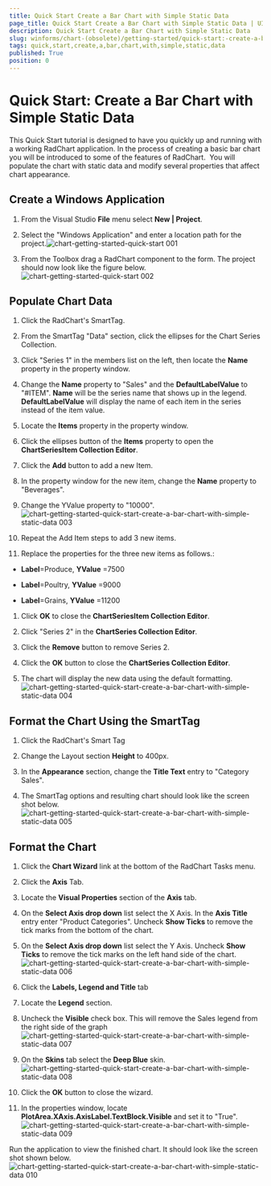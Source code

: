 ```yaml
---
title: Quick Start Create a Bar Chart with Simple Static Data
page_title: Quick Start Create a Bar Chart with Simple Static Data | UI for WinForms Documentation
description: Quick Start Create a Bar Chart with Simple Static Data
slug: winforms/chart-(obsolete)/getting-started/quick-start:-create-a-bar-chart-with-simple-static-data
tags: quick,start,create,a,bar,chart,with,simple,static,data
published: True
position: 0
---
```


# Quick Start: Create a Bar Chart with Simple Static Data



This Quick Start tutorial is designed to have you quickly up and running with a working RadChart application. In the process of creating a basic bar chart you will be introduced to some of the features of RadChart. 
        	You will populate the chart with static data and modify several properties that affect chart appearance.
        

## Create a Windows Application

1. From the Visual Studio __File__ menu select __New | Project__.   

1. Select the "Windows Application" and enter a location path for the project.![chart-getting-started-quick-start 001](images/chart-getting-started-quick-start001.png)

1. From the Toolbox drag a RadChart component to the form. The project should now look like the figure below.![chart-getting-started-quick-start 002](images/chart-getting-started-quick-start002.png)

## Populate Chart Data

1. Click the RadChart's SmartTag.

1. From the SmartTag "Data" section, click the ellipses for the Chart Series Collection.

1. Click "Series 1" in the members list on the left, then locate the __Name__ property in the property window.

1. Change the __Name__ property to "Sales" and the __DefaultLabelValue__ to "#ITEM". __Name__ will be the series name that shows up in the legend. __DefaultLabelValue__ will display the name of each item in the series instead of the item value.
          

1. Locate the __Items__ property in the property window.

1. Click the ellipses button of the __Items__ property to open the __ChartSeriesItem Collection Editor__.

1. Click the __Add__ button to add a new Item.

1. In the property window for the new item, change the __Name__ property to "Beverages".

1. Change the YValue property to "10000".
 ![chart-getting-started-quick-start-create-a-bar-chart-with-simple-static-data 003](images/chart-getting-started-quick-start-create-a-bar-chart-with-simple-static-data003.png)

1. Repeat the Add Item steps to add 3 new items.

1. Replace the properties for the three new items as follows.:

* __Label__=Produce, __YValue__ =7500

* __Label__=Poultry, __YValue__ =9000

* __Label__=Grains, __YValue__ =11200   

1. Click __OK__ to close the __ChartSeriesItem Collection Editor__.

1. Click "Series 2" in the __ChartSeries Collection Editor__.

1. Click the __Remove__ button to remove Series 2.

1. Click the __OK__ button to close the __ChartSeries Collection Editor__.

1. The chart will display the new data using the default formatting.
 ![chart-getting-started-quick-start-create-a-bar-chart-with-simple-static-data 004](images/chart-getting-started-quick-start-create-a-bar-chart-with-simple-static-data004.png)

## Format the Chart Using the SmartTag

1. Click the RadChart's Smart Tag

1. Change the Layout section __Height__ to 400px.

1. In the __Appearance__ section, change the __Title Text__ entry to "Category Sales".

1. The SmartTag options and resulting chart should look like the screen shot below.![chart-getting-started-quick-start-create-a-bar-chart-with-simple-static-data 005](images/chart-getting-started-quick-start-create-a-bar-chart-with-simple-static-data005.png)

## Format the Chart

1. Click the __Chart Wizard__ link at the bottom of the RadChart Tasks menu.

1. Click the __Axis__ Tab.

1. Locate the __Visual Properties__ section of the __Axis__ tab.

1. On the __Select Axis drop down__ list select the X Axis. In the __Axis Title__ entry enter "Product Categories". Uncheck __Show Ticks__ to remove the tick marks from the bottom of the chart.

1. On the __Select Axis drop down__ list select the Y Axis. Uncheck __Show Ticks__ to remove the tick marks on the left hand side of the chart.
 ![chart-getting-started-quick-start-create-a-bar-chart-with-simple-static-data 006](images/chart-getting-started-quick-start-create-a-bar-chart-with-simple-static-data006.png)

1. Click the __Labels, Legend and Title__ tab

1. Locate the __Legend__ section.

1. Uncheck the __Visible__ check box. This will remove the Sales legend from the right side of the graph
 ![chart-getting-started-quick-start-create-a-bar-chart-with-simple-static-data 007](images/chart-getting-started-quick-start-create-a-bar-chart-with-simple-static-data007.png)

1. On the __Skins__ tab select the __Deep Blue__ skin.
 ![chart-getting-started-quick-start-create-a-bar-chart-with-simple-static-data 008](images/chart-getting-started-quick-start-create-a-bar-chart-with-simple-static-data008.png)

1. Click the __OK__ button to close the wizard.

1. In the properties window, locate __PlotArea.XAxis.AxisLabel.TextBlock.Visible__ and set it to "True".
 ![chart-getting-started-quick-start-create-a-bar-chart-with-simple-static-data 009](images/chart-getting-started-quick-start-create-a-bar-chart-with-simple-static-data009.png)

Run the application to view the finished chart.  It should look like the screen shot shown below. ![chart-getting-started-quick-start-create-a-bar-chart-with-simple-static-data 010](images/chart-getting-started-quick-start-create-a-bar-chart-with-simple-static-data010.png)
